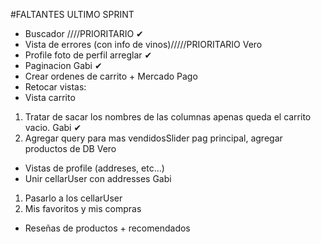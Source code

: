 #FALTANTES ULTIMO SPRINT

- Buscador    ////PRIORITARIO ✔
- Vista de errores (con info de vinos)/////PRIORITARIO Vero
- Profile foto de perfil arreglar ✔
- Paginacion Gabi ✔
- Crear ordenes de carrito + Mercado Pago 
- Retocar vistas:
- Vista carrito 
1. Tratar de sacar los nombres de las columnas apenas queda el carrito vacio. Gabi ✔
1. Agregar query para mas vendidosSlider pag principal, agregar productos de DB Vero 
- Vistas de profile (addreses, etc...)
- Unir cellarUser con addresses Gabi
1. Pasarlo a los cellarUser
2. Mis favoritos y mis compras




- Reseñas de productos + recomendados